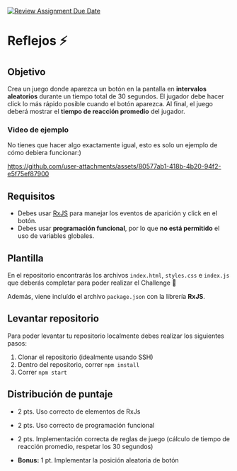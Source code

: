 [![Review Assignment Due Date](https://classroom.github.com/assets/deadline-readme-button-22041afd0340ce965d47ae6ef1cefeee28c7c493a6346c4f15d667ab976d596c.svg)](https://classroom.github.com/a/Yaog1QF5)
# Reflejos :zap:

## Objetivo

Crea un juego donde aparezca un botón en la pantalla en **intervalos aleatorios** durante un tiempo total de 30 segundos. El jugador debe hacer click lo más rápido posible cuando el botón aparezca. Al final, el juego deberá mostrar el **tiempo de reacción promedio** del jugador.

### Video de ejemplo
No tienes que hacer algo exactamente igual, esto es solo un ejemplo de cómo debiera funcionar:)

https://github.com/user-attachments/assets/80577ab1-418b-4b20-94f2-e5f75ef87900



## Requisitos

- Debes usar [RxJS](https://rxjs.dev/api) para manejar los eventos de aparición y click en el botón.
- Debes usar **programación funcional**, por lo que **no está permitido** el uso de variables globales.

## Plantilla

En el repositorio encontrarás los archivos `index.html`, `styles.css` e `index.js` que deberás completar para poder realizar el Challenge :rainbow:

Además, viene incluído el archivo `package.json` con la librería **RxJS**.

## Levantar repositorio

Para poder levantar tu repositorio localmente debes realizar los siguientes pasos:
1. Clonar el repositorio (idealmente usando SSH)
2. Dentro del repositorio, correr `npm install`
3. Correr `npm start`

## Distribución de puntaje
- 2 pts. Uso correcto de elementos de RxJs
- 2 pts. Uso correcto de programación funcional
- 2 pts. Implementación correcta de reglas de juego (cálculo de tiempo de reacción promedio, respetar los 30 segundos)

- **Bonus:** 1 pt. Implementar la posición aleatoria de botón

